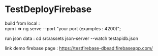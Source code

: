 # TestDeployFirebase


build from local :  
npm i => ng serve --port "your port (examples : 4200)";

run json data : cd  src\assets json-server --watch testapidb.json

link demo firebase page : https://testfirebase-dbead.firebaseapp.com/
